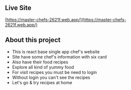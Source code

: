 ## Live Site
[https://master-chefs-2621f.web.app/](https://master-chefs-2621f.web.app/)

## About this project
+ This is react base single app chef's website
+ Site have some chef's information with six card
+ Also have their food recipes
+ Explore all kind of yummy food
+ For visit recipes you must be need to login
+ Without login you can't see the recipes
+ Let's go & try recipes at home
